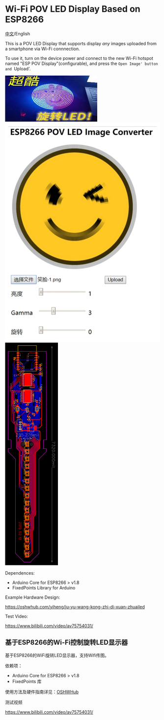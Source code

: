 Wi-Fi POV LED Display Based on ESP8266
======================================

[中文](#zh_CN)/English

This is a POV LED Display that supports display *any* images
uploaded from a smartphone via Wi-Fi connnection.

To use it, turn on the device power and connect to the new
Wi-Fi hotspot named "ESP POV Display"(configurable), and press
the `Open Image' button and `Upload'.

![test](https://raw.githubusercontent.com/jj11hh/ESP_POV/master/images/test.jpeg)
![ui](https://raw.githubusercontent.com/jj11hh/ESP_POV/master/images/ui.jpeg)
![pcb](https://raw.githubusercontent.com/jj11hh/ESP_POV/master/images/pcb.png)

Dependences:

* Arduino Core for ESP8266 > v1.8
* FixedPoints Library for Arduino

Example Hardware Design:

https://oshwhub.com/yiheng/ju-yu-wang-kong-zhi-di-xuan-zhuailed

Test Video:

https://www.bilibili.com/video/av75754031/

<h2 id="zh_CN">基于ESP8266的Wi-Fi控制旋转LED显示器</h2>

基于ESP8266的WiFi旋转LED显示器，支持Wifi传图。

依赖项：

* Arduino Core for ESP8266 > v1.8
* FixedPoints 库

使用方法及硬件指南详见：[OSHWHub](https://oshwhub.com/yiheng/ju-yu-wang-kong-zhi-di-xuan-zhuailed)

测试视频

https://www.bilibili.com/video/av75754031/
